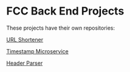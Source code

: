 # FCC Back End Projects
These projects have their own repositories:

[URL Shortener](https://github.com/mbabaian/url-shortener)

[Timestamp Microservice](https://github.com/mbabaian/fcc-timestamp)

[Header Parser](https://github.com/mbabaian/fcc-header-parser)
